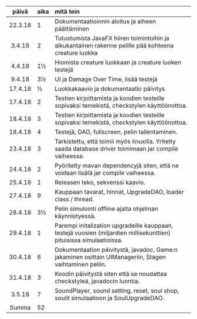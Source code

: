 ﻿| päivä | aika | mitä tein  |
| :------:|:-----| :-----|
| 22.3.18 | 1    | Dokumentaatioinnin aloitus ja aiheen päättäminen |
| 3.4.18  | 2    | Tutustumista JavaFX hiiren toimintoihin ja alkukantainen rakenne pelille pää kohteena creature luokka |
| 4.4.18  | 1½   | Hiomista creature luokkaan ja creature luoken testejä |
| 9.4.18  | 3½   | UI ja Damage Over Time, lisää testejä |
| 17.4.18 | ½    | Luokkakaavio ja dokumentaatio päivitys |
| 17.4.18 | 2    | Testien kirjoittamista ja koodien testeille sopivaksi temekistä, checkstylen käyttöönottoa. |
| 18.4.18 | 3    | Testien kirjoittamista ja koodien testeille sopivaksi temekistä, checkstylen käyttöönottoa. |
| 18.4.18 | 4    | Testejä, DAO, fullscreen, pelin tallentaminen. |
| 23.4.18 | 3    | Tarkistettu, että toimii myös linuxilla. Yritetty saada database driver toimimaan jar compile vaiheessa. |
| 24.4.18 | 2    | Pyöritelty mavan dependencyjä siten, että ne voidaan lisätä jar compile vaiheessa. |
| 25.4.18 | 1    | Releasen teko, sekvenssi kaavio. |
| 27.4.18 | 9    | Kauppaan tavarat, hinnat, UpgradeDAO, loader class / thread. |
| 28.4.18 | 3½   | Pelin simulointi offline ajalta ohjelman käynnistyessä. |
| 29.4.18 | 1    | Parempi initalization upgradeille kauppaan, testejä vuosien (miljardien millisekunttien) pituisissa simulaatioissa. |
| 30.4.18 | 6    | Dokumentaation päivitystä, javadoc, Game:n jakaminen osittain UIManageriin, Stagen vaihtaminen peliin. |
| 31.4.18 | 3    | Koodin päivitystä siten että se noudattaa checkstyleä, javadocin luontia. |
| 3.5.18  | 7    | SoundPlayer, sound setting, reset, soul shop, soulit simulaatioon ja SoulUpgradeDAO. |
| Summa   | 52   |
